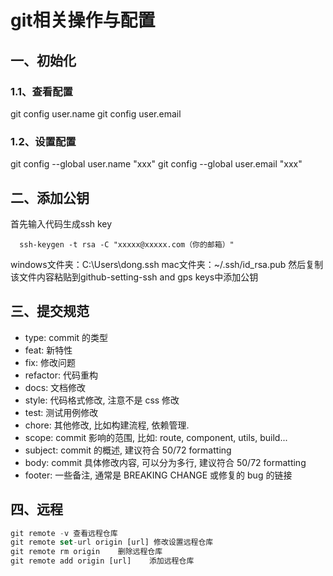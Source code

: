 # git相关操作与配置
## 一、初始化
### 1.1、查看配置
git config user.name
git config user.email
### 1.2、设置配置
git config --global user.name "xxx"
git config --global user.email "xxx"
## 二、添加公钥

首先输入代码生成ssh key
```shell
  ssh-keygen -t rsa -C "xxxxx@xxxxx.com（你的邮箱）" 
```

windows文件夹：C:\Users\dong\.ssh
mac文件夹：~/.ssh/id_rsa.pub
然后复制该文件内容粘贴到github-setting-ssh and gps keys中添加公钥
## 三、提交规范
- type: commit 的类型
- feat: 新特性
- fix: 修改问题
- refactor: 代码重构
- docs: 文档修改
- style: 代码格式修改, 注意不是 css 修改
- test: 测试用例修改
- chore: 其他修改, 比如构建流程, 依赖管理.
- scope: commit 影响的范围, 比如: route, component, utils, build...
- subject: commit 的概述, 建议符合 50/72 formatting
- body: commit 具体修改内容, 可以分为多行, 建议符合 50/72 formatting
- footer: 一些备注, 通常是 BREAKING CHANGE 或修复的 bug 的链接
## 四、远程
```javascript
git remote -v 查看远程仓库
git remote set-url origin [url] 修改设置远程仓库
git remote rm origin    删除远程仓库
git remote add origin [url]    添加远程仓库
```

